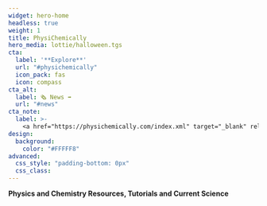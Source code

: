 ```yaml
---
widget: hero-home
headless: true
weight: 1
title: PhysiChemically
hero_media: lottie/halloween.tgs
cta:
  label: '**Explore**'
  url: "#physichemically"
  icon_pack: fas
  icon: compass
cta_alt:
  label: 🗞️ News ➡️
  url: "#news"
cta_note:
  label: >-
    <a href="https://physichemically.com/index.xml" target="_blank" rel="noopener"><i class="fas fa-rss mr-1"></i>**Subscribe** to the **RSS channel**</a> if you don't want to miss any update.<br><a href="https://discord.gg/kJqPqTJ" target="_blank" rel="noopener"><i class="fab fa-discord mr-1"></i>**Join** the **Discord server**</a> to actively participate in the website by commenting, giving your opinion, making requests, suggestions...
design:
  background:
    color: "#FFFFF8"
advanced:
  css_style: "padding-bottom: 0px"
  css_class: 
---
```


**Physics and Chemistry Resources, Tutorials and Current Science**